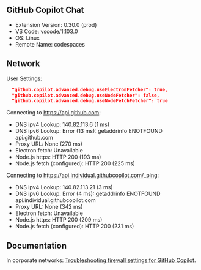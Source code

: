 ## GitHub Copilot Chat

- Extension Version: 0.30.0 (prod)
- VS Code: vscode/1.103.0
- OS: Linux
- Remote Name: codespaces

## Network

User Settings:
```json
  "github.copilot.advanced.debug.useElectronFetcher": true,
  "github.copilot.advanced.debug.useNodeFetcher": false,
  "github.copilot.advanced.debug.useNodeFetchFetcher": true
```

Connecting to https://api.github.com:
- DNS ipv4 Lookup: 140.82.113.6 (1 ms)
- DNS ipv6 Lookup: Error (13 ms): getaddrinfo ENOTFOUND api.github.com
- Proxy URL: None (270 ms)
- Electron fetch: Unavailable
- Node.js https: HTTP 200 (193 ms)
- Node.js fetch (configured): HTTP 200 (225 ms)

Connecting to https://api.individual.githubcopilot.com/_ping:
- DNS ipv4 Lookup: 140.82.113.21 (3 ms)
- DNS ipv6 Lookup: Error (4 ms): getaddrinfo ENOTFOUND api.individual.githubcopilot.com
- Proxy URL: None (342 ms)
- Electron fetch: Unavailable
- Node.js https: HTTP 200 (209 ms)
- Node.js fetch (configured): HTTP 200 (231 ms)

## Documentation

In corporate networks: [Troubleshooting firewall settings for GitHub Copilot](https://docs.github.com/en/copilot/troubleshooting-github-copilot/troubleshooting-firewall-settings-for-github-copilot).
